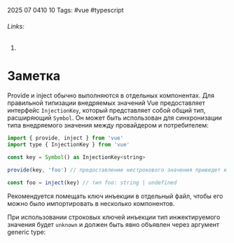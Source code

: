 2025 07 0410 10
Tags: #vue #typescript 
###### Links: 
1) 
# Заметка
Provide и inject обычно выполняются в отдельных компонентах. Для правильной типизации внедряемых значений Vue предоставляет интерфейс `InjectionKey`, который представляет собой общий тип, расширяющий `Symbol`. Он может быть использован для синхронизации типа внедряемого значения между провайдером и потребителем:
```js
import { provide, inject } from 'vue'
import type { InjectionKey } from 'vue'

const key = Symbol() as InjectionKey<string>

provide(key, 'foo') // предоставление нестрокового значения приведет к ошибке

const foo = inject(key) // тип foo: string | undefined
```
Рекомендуется помещать ключ инъекции в отдельный файл, чтобы его можно было импортировать в несколько компонентов.

При использовании строковых ключей инъекции тип инжектируемого значения будет `unknown` и должен быть явно объявлен через аргумент generic type:

